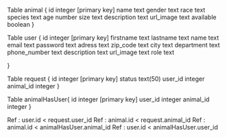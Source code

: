 
Table animal {
id integer [primary key]
name text
gender text
race text
species text
age number
size text
description text
url_image text
available boolean
}

Table user {
id integer [primary key]
firstname text
lastname text
name text
email text
password text
adress text
zip_code text
city text
department text
phone_number text
description text
url_image text
role text

}


Table request {
   id integer [primary key]
   status text(50)
   user_id integer
   animal_id integer
}

Table animalHasUser{
  id integer [primary key]
  user_id integer
  animal_id integer
}

Ref : user.id < request.user_id
Ref : animal.id < request.animal_id
Ref : animal.id < animalHasUser.animal_id
Ref : user.id < animalHasUser.user_id